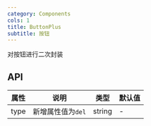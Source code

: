 ```yaml
---
category: Components
cols: 1
title: ButtonPlus
subtitle: 按钮
---
```


对按钮进行二次封装

## API

| 属性 | 说明 | 类型 | 默认值 |
| --- | --- | --- | --- |
| type | 新增属性值为`del` | string | - |
